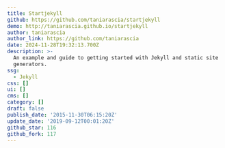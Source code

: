 ```yaml
---
title: Startjekyll
github: https://github.com/taniarascia/startjekyll
demo: http://taniarascia.github.io/startjekyll
author: taniarascia
author_link: https://github.com/taniarascia
date: 2024-11-28T19:32:13.700Z
description: >-
  An example and guide to getting started with Jekyll and static site
  generators.
ssg:
  - Jekyll
css: []
ui: []
cms: []
category: []
draft: false
publish_date: '2015-11-30T06:15:20Z'
update_date: '2019-09-12T00:01:20Z'
github_star: 116
github_fork: 117
---
```

